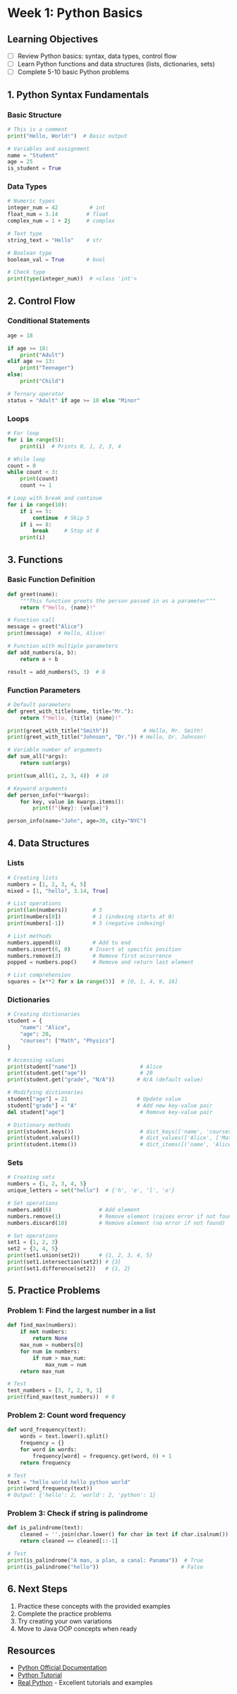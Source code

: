 # Week 1: Python Basics

## Learning Objectives
- [ ] Review Python basics: syntax, data types, control flow
- [ ] Learn Python functions and data structures (lists, dictionaries, sets)
- [ ] Complete 5-10 basic Python problems

## 1. Python Syntax Fundamentals

### Basic Structure
```python
# This is a comment
print("Hello, World!")  # Basic output

# Variables and assignment
name = "Student"
age = 25
is_student = True
```

### Data Types
```python
# Numeric types
integer_num = 42          # int
float_num = 3.14         # float
complex_num = 1 + 2j     # complex

# Text type
string_text = "Hello"    # str

# Boolean type
boolean_val = True       # bool

# Check type
print(type(integer_num))  # <class 'int'>
```

## 2. Control Flow

### Conditional Statements
```python
age = 18

if age >= 18:
    print("Adult")
elif age >= 13:
    print("Teenager")
else:
    print("Child")

# Ternary operator
status = "Adult" if age >= 18 else "Minor"
```

### Loops
```python
# For loop
for i in range(5):
    print(i)  # Prints 0, 1, 2, 3, 4

# While loop
count = 0
while count < 3:
    print(count)
    count += 1

# Loop with break and continue
for i in range(10):
    if i == 5:
        continue  # Skip 5
    if i == 8:
        break     # Stop at 8
    print(i)
```

## 3. Functions

### Basic Function Definition
```python
def greet(name):
    """This function greets the person passed in as a parameter"""
    return f"Hello, {name}!"

# Function call
message = greet("Alice")
print(message)  # Hello, Alice!

# Function with multiple parameters
def add_numbers(a, b):
    return a + b

result = add_numbers(5, 3)  # 8
```

### Function Parameters
```python
# Default parameters
def greet_with_title(name, title="Mr."):
    return f"Hello, {title} {name}!"

print(greet_with_title("Smith"))           # Hello, Mr. Smith!
print(greet_with_title("Johnson", "Dr.")) # Hello, Dr. Johnson!

# Variable number of arguments
def sum_all(*args):
    return sum(args)

print(sum_all(1, 2, 3, 4))  # 10

# Keyword arguments
def person_info(**kwargs):
    for key, value in kwargs.items():
        print(f"{key}: {value}")

person_info(name="John", age=30, city="NYC")
```

## 4. Data Structures

### Lists
```python
# Creating lists
numbers = [1, 2, 3, 4, 5]
mixed = [1, "hello", 3.14, True]

# List operations
print(len(numbers))        # 5
print(numbers[0])          # 1 (indexing starts at 0)
print(numbers[-1])         # 5 (negative indexing)

# List methods
numbers.append(6)          # Add to end
numbers.insert(0, 0)      # Insert at specific position
numbers.remove(3)          # Remove first occurrence
popped = numbers.pop()     # Remove and return last element

# List comprehension
squares = [x**2 for x in range(5)]  # [0, 1, 4, 9, 16]
```

### Dictionaries
```python
# Creating dictionaries
student = {
    "name": "Alice",
    "age": 20,
    "courses": ["Math", "Physics"]
}

# Accessing values
print(student["name"])                    # Alice
print(student.get("age"))                 # 20
print(student.get("grade", "N/A"))       # N/A (default value)

# Modifying dictionaries
student["age"] = 21                      # Update value
student["grade"] = "A"                   # Add new key-value pair
del student["age"]                        # Remove key-value pair

# Dictionary methods
print(student.keys())                     # dict_keys(['name', 'courses', 'grade'])
print(student.values())                   # dict_values(['Alice', ['Math', 'Physics'], 'A'])
print(student.items())                    # dict_items([('name', 'Alice'), ...])
```

### Sets
```python
# Creating sets
numbers = {1, 2, 3, 4, 5}
unique_letters = set("hello")  # {'h', 'e', 'l', 'o'}

# Set operations
numbers.add(6)               # Add element
numbers.remove(1)            # Remove element (raises error if not found)
numbers.discard(10)          # Remove element (no error if not found)

# Set operations
set1 = {1, 2, 3}
set2 = {3, 4, 5}
print(set1.union(set2))      # {1, 2, 3, 4, 5}
print(set1.intersection(set2)) # {3}
print(set1.difference(set2))   # {1, 2}
```

## 5. Practice Problems

### Problem 1: Find the largest number in a list
```python
def find_max(numbers):
    if not numbers:
        return None
    max_num = numbers[0]
    for num in numbers:
        if num > max_num:
            max_num = num
    return max_num

# Test
test_numbers = [3, 7, 2, 9, 1]
print(find_max(test_numbers))  # 9
```

### Problem 2: Count word frequency
```python
def word_frequency(text):
    words = text.lower().split()
    frequency = {}
    for word in words:
        frequency[word] = frequency.get(word, 0) + 1
    return frequency

# Test
text = "hello world hello python world"
print(word_frequency(text))
# Output: {'hello': 2, 'world': 2, 'python': 1}
```

### Problem 3: Check if string is palindrome
```python
def is_palindrome(text):
    cleaned = ''.join(char.lower() for char in text if char.isalnum())
    return cleaned == cleaned[::-1]

# Test
print(is_palindrome("A man, a plan, a canal: Panama"))  # True
print(is_palindrome("hello"))                          # False
```

## 6. Next Steps
1. Practice these concepts with the provided examples
2. Complete the practice problems
3. Try creating your own variations
4. Move to Java OOP concepts when ready

## Resources
- [Python Official Documentation](https://docs.python.org/3/)
- [Python Tutorial](https://docs.python.org/3/tutorial/)
- [Real Python](https://realpython.com/) - Excellent tutorials and examples
